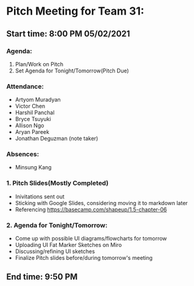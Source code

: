# Pitch Meeting for Team 31:
## Start time: 8:00 PM 05/02/2021

### Agenda: 
1. Plan/Work on Pitch 
2. Set Agenda for Tonight/Tomorrow(Pitch Due)

### Attendance: 
- Artyom Muradyan
- Victor Chen
- Harshil Panchal
- Bryce Tsuyuki
- Allison Ngo
- Aryan Pareek
- Jonathan Deguzman (note taker)

### Absences:
- Minsung Kang 

### 1. Pitch Slides(Mostly Completed)
- Inivitations sent out
- Sticking with Google Slides, considering moving it to markdown later
- Referencing https://basecamp.com/shapeup/1.5-chapter-06

### 2. Agenda for Tonight/Tomorrow:
- Come up with possible UI diagrams/flowcharts for tomorrow
- Uploading UI Fat Marker Sketches on Miro
- Discussing/refining UI sketches 
- Finalize Pitch slides before/during tomorrow's meeting

## End time: 9:50 PM
